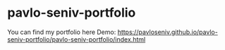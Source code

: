 # pavlo-seniv-portfolio

You can find my portfolio here
Demo: https://pavloseniv.github.io/pavlo-seniv-portfolio/pavlo-seniv-portfolio/index.html

